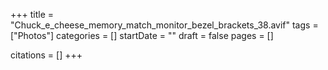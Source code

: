 +++
title = "Chuck_e_cheese_memory_match_monitor_bezel_brackets_38.avif"
tags = ["Photos"]
categories = []
startDate = ""
draft = false
pages = []

citations = []
+++

